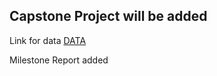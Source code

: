 ## Capstone Project will be added

Link for data [DATA](https://d396qusza40orc.cloudfront.net/dsscapstone/dataset/Coursera-SwiftKey.zip)

Milestone Report added 
